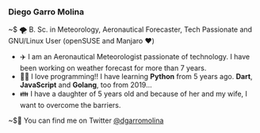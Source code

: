 ### Diego Garro Molina

~$ 🌪️ B. Sc. in Meteorology, Aeronautical Forecaster, Tech Passionate and GNU/Linux User (openSUSE and Manjaro ❤️)


* ✈️ I am an Aeronautical Meteorologist passionate of technology. I have been working on weather forecast for more than 7 years.
* 👩‍💻 I love programming!! I have learning **Python** from 5 years ago. **Dart**, **JavaScript** and **Golang**, too from 2019...
* 👪 I have a daughter of 5 years old and because of her and my wife, I want to overcome the barriers.



~$🎈 You can find me on Twitter [@dgarromolina](https://twitter.com/dgarromolina) 
